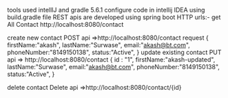 tools used intellIJ and gradle 5.6.1
configure code in intellij IDEA using build.gradle file
REST apis are developed using spring boot
HTTP urls:-
get All Contact
http://localhost:8080/contact

create new contact
POST api =>http://localhost:8080/contact
request
{
firstName:"akash",
lastName:"Surwase",
email:"akash@bt.com",
phoneNumber:"8149150138",
status:"Active",
}
update existing contact
PUT api => http://localhost:8080/contact
{
id : "1",
firstName:"akash-updated",
lastName:"Surwase",
email:"akash@bt.com",
phoneNumber:"8149150138",
status:"Active",
}

delete contact 
Delete api =>http://localhost:8080/contact/{id}
